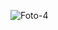 ![Foto-4](https://github.com/AlessioErre/DuTube/assets/125505541/7621c295-8ff1-47f1-b384-e10851754040)

